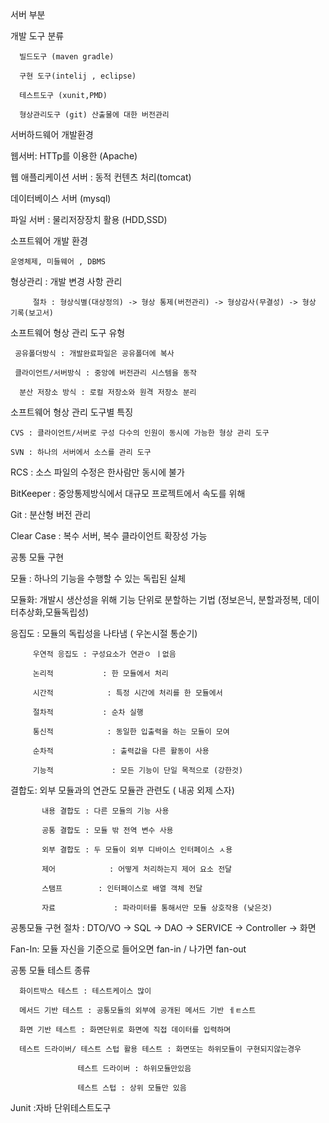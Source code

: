 서버 부분
 

개발 도구 분류

      빌드도구 (maven gradle)

      구현 도구(intelij , eclipse)

      테스트도구 (xunit,PMD)

      형상관리도구 (git) 산출물에 대한 버전관리

 

서버하드웨어 개발환경

   웹서버: HTTp를 이용한 (Apache)

   웹 애플리케이션 서버 : 동적 컨텐츠 처리(tomcat)

   데이터베이스 서버 (mysql)

   파일 서버 : 물리저장장치 활용 (HDD,SSD)

 

소프트웨어 개발 환경

    운영체제, 미들웨어 , DBMS

 

형상관리 : 개발 변경 사항 관리  

         절차 : 형상식별(대상정의) -> 형상 통제(버전관리) -> 형상감사(무결성) -> 형상 기록(보고서)

 

소프트웨어 형상 관리 도구 유형

     공유폴더방식 : 개발완료파일은 공유폴더에 복사

     클라이언트/서버방식 : 중앙에 버전관리 시스템을 동작

      분산 저장소 방식 : 로컬 저장소와 원격 저장소 분리

 

소프트웨어 형상 관리 도구별 특징

    CVS : 클라이언트/서버로 구성 다수의 인원이 동시에 가능한 형상 관리 도구

    SVN : 하나의 서버에서 소스를 관리 도구

   RCS : 소스 파일의 수정은 한사람만 동시에 불가

   BitKeeper : 중앙통제방식에서 대규모 프로젝트에서 속도를 위해

   Git : 분산형 버전 관리

   Clear Case : 복수 서버, 복수 클라이언트 확장성 가능

 

 

공통 모듈 구현

 

모듈 : 하나의 기능을 수행할 수 있는 독립된 실체

모듈화: 개발시 생산성을 위해 기능 단위로 분할하는 기법 (정보은닉, 분할과정복, 데이터추상화,모듈독립성)

응집도 : 모듈의 독립성을 나타냄 ( 우논시절 통순기)

         우연적 응집도 : 구성요소가 연관ㅇ ㅣ없음

         논리적           : 한 모듈에서 처리

         시간적            : 특정 시간에 처리를 한 모듈에서

         절차적           : 순차 실행

         통신적            : 동일한 입출력을 하는 모듈이 모여

         순차적             : 출력값을 다른 활동이 사용

         기능적             : 모든 기능이 단일 목적으로 (강한것)

 

결합도: 외부 모듈과의 연관도 모듈관 관련도 ( 내공 외제 스자)

 

           내용 결합도 : 다른 모듈의 기능 사용

           공통 결합도 : 모듈 밖 전역 변수 사용

           외부 결합도 : 두 모듈이 외부 디바이스 인터페이스 ㅅ용

           제어            : 어떻게 처리하는지 제어 요소 전달

           스탬프        : 인터페이스로 배열 객체 전달

           자료             : 파라미터를 통해서만 모듈 상호작용 (낮은것)

 

 

공통모듈 구현 절차 : DTO/VO -> SQL -> DAO -> SERVICE -> Controller -> 화면

 

Fan-In: 모듈 자신을 기준으로 들어오면 fan-in  / 나가면 fan-out

 

공통 모듈 테스트 종류

      화이트박스 테스트 : 테스트케이스 많이

      메서드 기반 테스트 : 공통모듈의 외부에 공개된 메서드 기반 ㅔㅌ스트

      화면 기반 테스트 : 화면단위로 화면에 직접 데이터를 입력하며

      테스트 드라이버/ 테스트 스텁 활용 테스트 : 화면또는 하위모듈이 구현되지않는경우

                   테스트 드라이버 : 하위모듈만있음

                   테스트 스텁 : 상위 모듈만 있음

Junit :자바 단위테스트도구
